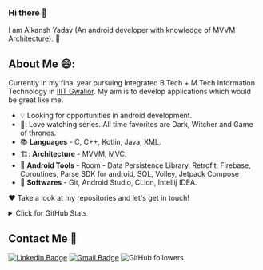 ### Hi there 👋

I am Aikansh Yadav (An android developer with knowledge of MVVM Architecture). :thinking:

## About Me 😄:

Currently in my final year pursuing Integrated B.Tech + M.Tech Information Technology in [IIIT Gwalior](https://www.iiitm.ac.in/index.php/en/). My aim is to develop applications which would be great like me.

- :bulb: Looking for opportunities in android development.
- 🎥: Love watching series. All time favorites are Dark, Witcher and Game of thrones.
- :books: **Languages** - C, C++, Kotlin, Java, XML.
- 🏗️: **Architecture** - MVVM, MVC.
- :wrench: **Android Tools** - Room - Data Persistence Library, Retrofit, Firebase, Coroutines, Parse SDK for android, SQL, Volley, Jetpack Compose
- :gem: **Softwares** - Git, Android Studio, CLion, Intellij IDEA.

:heart: Take a look at my repositories and let's get in touch!


<details>
<summary>Click for GitHub Stats</summary>
<p align="center">
    <img alt = "GitHub Stats" src="https://github-readme-stats.vercel.app/api?username=aikansh2001yadav&show_icons=true&hide=issues&icon_color=000000&hide_border=true&title_color=5391FE&text_color=555">
    <br>
    <img alt = "Top Language" src="https://github-readme-stats.vercel.app/api/top-langs/?username=aikansh2001yadav&hide=html,&hide_border=true&title_color=5391FE&text_color=555"
</p>
</details>

## Contact Me :hugs:
[![Linkedin Badge](https://img.shields.io/badge/-Aikansh%20Yadav-blue?style=flat-square&logo=Linkedin&logoColor=white&link=https://www.linkedin.com/in/aikansh-yadav-5b1b43197/)](https://www.linkedin.com/in/aikansh-yadav-5b1b43197/)    [![Gmail Badge](https://img.shields.io/badge/-aikansh2001yadav@gmail.com-c14438?style=flat-square&logo=Gmail&logoColor=white&link=mailto:aikansh2001yadav@gmail.com)](mailto:aikansh2001yadav@gmail.com)       ![GitHub followers](https://img.shields.io/github/followers/aikansh2001yadav?label=Follow&style=social)
